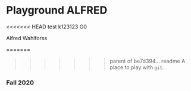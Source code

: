 # Playground ALFRED

<<<<<<< HEAD
test k123123
G0

Alfred Wahlforss

=======
>>>>>>> parent of be7d394... readme
A place to play with `git`.

### Fall 2020
